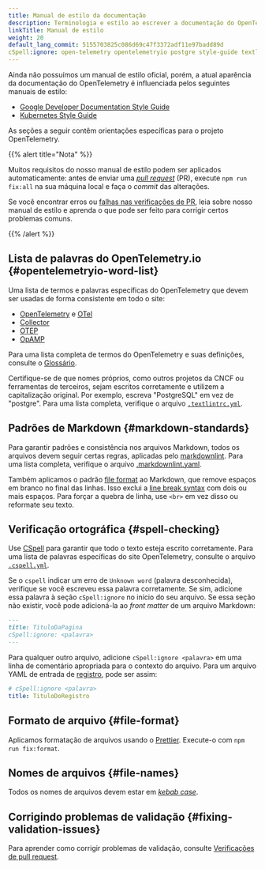 ```yaml
---
title: Manual de estilo da documentação
description: Terminologia e estilo ao escrever a documentação do OpenTelemetry.
linkTitle: Manual de estilo
weight: 20
default_lang_commit: 5155703825c086d69c47f3372adf11e97badd89d
cSpell:ignore: open-telemetry opentelemetryio postgre style-guide textlintrc
---
```


Ainda não possuímos um manual de estilo oficial, porém, a atual aparência da
documentação do OpenTelemetry é influenciada pelos seguintes manuais de estilo:

- [Google Developer Documentation Style Guide](https://developers.google.com/style)
- [Kubernetes Style Guide](https://kubernetes.io/docs/contribute/style/style-guide/)

As seções a seguir contêm orientações específicas para o projeto OpenTelemetry.

{{% alert title="Nota" %}}

Muitos requisitos do nosso manual de estilo podem ser aplicados automaticamente:
antes de enviar uma
[_pull request_](https://docs.github.com/en/get-started/learning-about-github/github-glossary#pull-request)
(PR), execute `npm run fix:all` na sua máquina local e faça o _commit_ das
alterações.

Se você encontrar erros ou [falhas nas verificações de PR](../pr-checks), leia
sobre nosso manual de estilo e aprenda o que pode ser feito para corrigir certos
problemas comuns.

{{% /alert %}}

## Lista de palavras do OpenTelemetry.io {#opentelemetryio-word-list}

Uma lista de termos e palavras específicas do OpenTelemetry que devem ser usadas
de forma consistente em todo o site:

- [OpenTelemetry](/docs/concepts/glossary/#opentelemetry) e
  [OTel](/docs/concepts/glossary/#otel)
- [Collector](/docs/concepts/glossary/#collector)
- [OTEP](/docs/concepts/glossary/#otep)
- [OpAMP](/docs/concepts/glossary/#opamp)

Para uma lista completa de termos do OpenTelemetry e suas definições, consulte o
[Glossário](/docs/concepts/glossary/).

Certifique-se de que nomes próprios, como outros projetos da CNCF ou ferramentas
de terceiros, sejam escritos corretamente e utilizem a capitalização original.
Por exemplo, escreva "PostgreSQL" em vez de "postgre". Para uma lista completa,
verifique o arquivo
[`.textlintrc.yml`](https://github.com/open-telemetry/opentelemetry.io/blob/main/.textlintrc.yml).

## Padrões de Markdown {#markdown-standards}

Para garantir padrões e consistência nos arquivos Markdown, todos os arquivos
devem seguir certas regras, aplicadas pelo [markdownlint]. Para uma lista
completa, verifique o arquivo [.markdownlint.yaml].

Também aplicamos o padrão [file format](#file-format) ao Markdown, que remove
espaços em branco no final das linhas. Isso exclui a [line break syntax] com
dois ou mais espaços. Para forçar a quebra de linha, use `<br>` em vez disso ou
reformate seu texto.

## Verificação ortográfica {#spell-checking}

Use [CSpell](https://github.com/streetsidesoftware/cspell) para garantir que
todo o texto esteja escrito corretamente. Para uma lista de palavras específicas
do site OpenTelemetry, consulte o arquivo
[`.cspell.yml`](https://github.com/open-telemetry/opentelemetry.io/blob/main/.cspell.yml).

Se o `cspell` indicar um erro de `Unknown word` (palavra desconhecida),
verifique se você escreveu essa palavra corretamente. Se sim, adicione essa
palavra à seção `cSpell:ignore` no início do seu arquivo. Se essa seção não
existir, você pode adicioná-la ao _front matter_ de um arquivo Markdown:

```markdown
---
title: TituloDaPagina
cSpell:ignore: <palavra>
---
```

Para qualquer outro arquivo, adicione `cSpell:ignore <palavra>` em uma linha de
comentário apropriada para o contexto do arquivo. Para um arquivo YAML de
entrada de [registro](/ecosystem/registry/), pode ser assim:

```yaml
# cSpell:ignore <palavra>
title: TituloDoRegistro
```

## Formato de arquivo {#file-format}

Aplicamos formatação de arquivos usando o [Prettier]. Execute-o com
`npm run fix:format`.

## Nomes de arquivos {#file-names}

Todos os nomes de arquivos devem estar em
[_kebab case_](https://en.wikipedia.org/wiki/Letter_case#Kebab_case).

## Corrigindo problemas de validação {#fixing-validation-issues}

Para aprender como corrigir problemas de validação, consulte
[Verificações de pull request](../pr-checks).

[.markdownlint.yaml]:
  https://github.com/open-telemetry/opentelemetry.io/blob/main/.markdownlint.yaml
[line break syntax]: https://www.markdownguide.org/basic-syntax/#line-breaks
[markdownlint]: https://github.com/DavidAnson/markdownlint
[Prettier]: https://prettier.io
